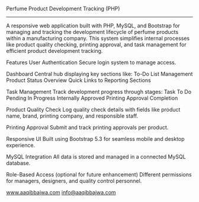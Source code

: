 Perfume Product Development Tracking (PHP) <hr>
A responsive web application built with PHP, MySQL, and Bootstrap for managing and tracking the development lifecycle of perfume products within a manufacturing company. This system simplifies internal processes like product quality checking, printing approval, and task management for efficient product development tracking.

Features
User Authentication
Secure login system to manage access.

Dashboard
Central hub displaying key sections like:
To-Do List Management
Product Status Overview
Quick Links to Reporting Sections

Task Management
Track development progress through stages:
Task To Do
Pending
In Progress
Internally Approved
Printing Approval
Completion

Product Quality Check
Log quality check details with fields like product name, brand, printing company, and responsible staff.

Printing Approval
Submit and track printing approvals per product.

Responsive UI
Built using Bootstrap 5.3 for seamless mobile and desktop experience.

MySQL Integration
All data is stored and managed in a connected MySQL database.

Role-Based Access (optional for future enhancement)
Different permissions for managers, designers, and quality control personnel.

www.aaqibbajwa.com
info@aaqibbajwa.com
